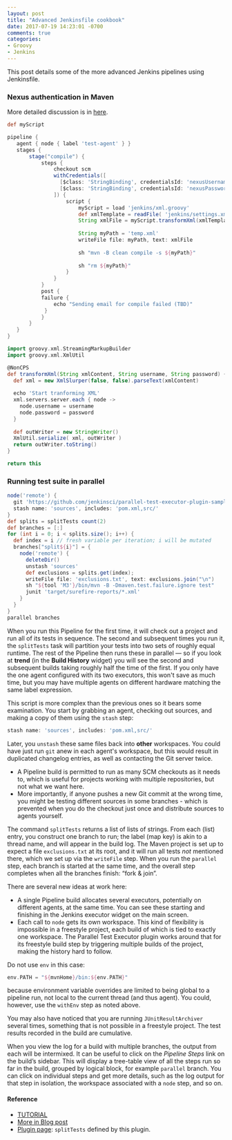 ```yaml
---
layout: post
title: "Advanced Jenkinsfile cookbook"
date: 2017-07-19 14:23:01 -0700
comments: true
categories: 
- Groovy
- Jenkins
---
```


This post details some of the more advanced Jenkins pipelines using Jenkinsfile.

<!--more-->

### Nexus authentication in Maven

More detailed discussion is in [here](/blog/2017/06/17/groovy-in-jenkinsfile/).

``` groovy Jenkinsfile
def myScript

pipeline {
   agent { node { label 'test-agent' } }
   stages {
       stage("compile") {
           steps {
               checkout scm
               withCredentials([
                 [$class: 'StringBinding', credentialsId: 'nexusUsername', variable: 'nexusUsername'],
                 [$class: 'StringBinding', credentialsId: 'nexusPassword', variable: 'nexusPassword']
               ]) {
                   script {
                       myScript = load 'jenkins/xml.groovy'
                       def xmlTemplate = readFile( 'jenkins/settings.xml' )
                       String xmlFile = myScript.transformXml(xmlTemplate, env.nexusUsername, env.nexusPassword)
                       
                       String myPath = 'temp.xml'
                       writeFile file: myPath, text: xmlFile
                       
                       sh "mvn -B clean compile -s ${myPath}"
                   
                       sh "rm ${myPath}"
                   }
               }
           }
           post {
           failure {
               echo "Sending email for compile failed (TBD)"
            }
           }
       }
   }
}

```

``` groovy xml.groovy
import groovy.xml.StreamingMarkupBuilder
import groovy.xml.XmlUtil

@NonCPS
def transformXml(String xmlContent, String username, String password) {
  def xml = new XmlSlurper(false, false).parseText(xmlContent)
  
  echo 'Start tranforming XML'
  xml.servers.server.each { node ->
    node.username = username
    node.password = password
  }
  
  def outWriter = new StringWriter()
  XmlUtil.serialize( xml, outWriter )
  return outWriter.toString()
}

return this
```

### Running test suite in parallel

``` groovy Jenkinsfile
node('remote') {
  git 'https://github.com/jenkinsci/parallel-test-executor-plugin-sample.git'
  stash name: 'sources', includes: 'pom.xml,src/'
}
def splits = splitTests count(2)
def branches = [:]
for (int i = 0; i < splits.size(); i++) {
  def index = i // fresh variable per iteration; i will be mutated
  branches["split${i}"] = {
    node('remote') {
      deleteDir()
      unstash 'sources'
      def exclusions = splits.get(index);
      writeFile file: 'exclusions.txt', text: exclusions.join("\n")
      sh "${tool 'M3'}/bin/mvn -B -Dmaven.test.failure.ignore test"
      junit 'target/surefire-reports/*.xml'
    }
  }
}
parallel branches
```

When you run this Pipeline for the first time, it will check out a project and run all of its tests in sequence.
The second and subsequent times you run it, the `splitTests` task will partition your tests into two sets of roughly equal runtime.
The rest of the Pipeline then runs these in parallel — so if you look at **trend** (in the **Build History** widget) you will see the second and subsequent builds taking roughly half the time of the first.
If you only have the one agent configured with its two executors, this won't save as much time, but you may have multiple agents on different hardware matching the same label expression.

This script is more complex than the previous ones so it bears some examination.
You start by grabbing an agent, checking out sources, and making a copy of them using the `stash` step:

```groovy
stash name: 'sources', includes: 'pom.xml,src/'
```

Later, you `unstash` these same files back into **other** workspaces.
You could have just run `git` anew in each agent's workspace, but this would result in duplicated changelog entries, as well as contacting the Git server twice.

* A Pipeline build is permitted to run as many SCM checkouts as it needs to, which is useful for projects working with multiple repositories, but not what we want here.
* More importantly, if anyone pushes a new Git commit at  the wrong time, you might be testing different sources in some branches - which is prevented when you do the checkout just once and distribute sources to agents yourself.

The command `splitTests` returns a list of lists of strings.
From each (list) entry, you construct one branch to run; the label (map key) is akin to a thread name, and will appear in the build log.
The Maven project is set up to expect a file `exclusions.txt` at its root, and it will run all tests _not_ mentioned there, which we set up via the `writeFile` step.
When you run the `parallel` step, each branch is started at the same time, and the overall step completes when all the branches finish: “fork & join”.

There are several new ideas at work here:

* A single Pipeline build allocates several executors, potentially on different agents, at the same time.
  You can see these starting and finishing in the Jenkins executor widget on the main screen.
* Each call to `node` gets its own workspace.
  This kind of flexibility is impossible in a freestyle project, each build of which is tied to exactly one workspace.
  The Parallel Test Executor plugin works around that for its freestyle build step by triggering multiple builds of the project, making the history hard to follow.

Do not use `env` in this case:

```groovy
env.PATH = "${mvnHome}/bin:${env.PATH}"
```

because environment variable overrides are  limited to being global to a pipeline run, not local to the current thread (and thus agent).
You could, however, use the `withEnv` step as noted above.

You may also have noticed that you are running `JUnitResultArchiver` several times, something that is not possible in a freestyle project.
The test results recorded in the build are cumulative.

When you view the log for a build with multiple branches, the output from each will be intermixed.
It can be useful to click on the _Pipeline Steps_ link on the build’s sidebar.
This will display a tree-table view of all the steps run so far in the build, grouped by logical block, for example `parallel` branch.
You can click on individual steps and get more details, such as the log output for that step in isolation, the workspace associated with a `node` step, and so on.

#### Reference

* [TUTORIAL](https://github.com/jenkinsci/pipeline-plugin/blob/master/TUTORIAL.md)
* [More in Blog post](https://jenkins.io/blog/2016/06/16/parallel-test-executor-plugin/)
* [Plugin page](https://wiki.jenkins-ci.org/display/JENKINS/Parallel+Test+Executor+Plugin): `splitTests` defined by this plugin.
